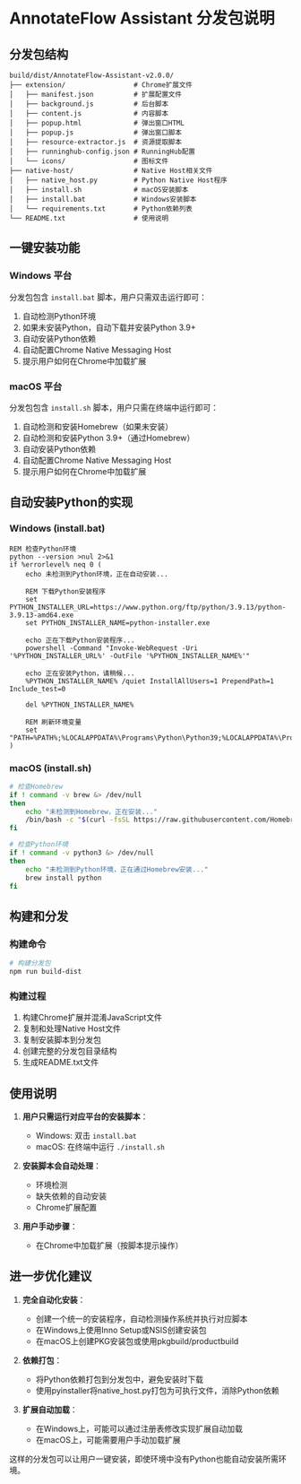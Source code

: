 # AnnotateFlow Assistant 分发包说明

## 分发包结构
```
build/dist/AnnotateFlow-Assistant-v2.0.0/
├── extension/                 # Chrome扩展文件
│   ├── manifest.json          # 扩展配置文件
│   ├── background.js          # 后台脚本
│   ├── content.js             # 内容脚本
│   ├── popup.html             # 弹出窗口HTML
│   ├── popup.js               # 弹出窗口脚本
│   ├── resource-extractor.js  # 资源提取脚本
│   ├── runninghub-config.json # RunningHub配置
│   └── icons/                 # 图标文件
├── native-host/               # Native Host相关文件
│   ├── native_host.py         # Python Native Host程序
│   ├── install.sh             # macOS安装脚本
│   ├── install.bat            # Windows安装脚本
│   └── requirements.txt       # Python依赖列表
└── README.txt                 # 使用说明
```

## 一键安装功能

### Windows 平台
分发包包含 `install.bat` 脚本，用户只需双击运行即可：
1. 自动检测Python环境
2. 如果未安装Python，自动下载并安装Python 3.9+
3. 自动安装Python依赖
4. 自动配置Chrome Native Messaging Host
5. 提示用户如何在Chrome中加载扩展

### macOS 平台
分发包包含 `install.sh` 脚本，用户只需在终端中运行即可：
1. 自动检测和安装Homebrew（如果未安装）
2. 自动检测和安装Python 3.9+（通过Homebrew）
3. 自动安装Python依赖
4. 自动配置Chrome Native Messaging Host
5. 提示用户如何在Chrome中加载扩展

## 自动安装Python的实现

### Windows (install.bat)
```batch
REM 检查Python环境
python --version >nul 2>&1
if %errorlevel% neq 0 (
    echo 未检测到Python环境，正在自动安装...

    REM 下载Python安装程序
    set PYTHON_INSTALLER_URL=https://www.python.org/ftp/python/3.9.13/python-3.9.13-amd64.exe
    set PYTHON_INSTALLER_NAME=python-installer.exe

    echo 正在下载Python安装程序...
    powershell -Command "Invoke-WebRequest -Uri '%PYTHON_INSTALLER_URL%' -OutFile '%PYTHON_INSTALLER_NAME%'"

    echo 正在安装Python，请稍候...
    %PYTHON_INSTALLER_NAME% /quiet InstallAllUsers=1 PrependPath=1 Include_test=0

    del %PYTHON_INSTALLER_NAME%

    REM 刷新环境变量
    set "PATH=%PATH%;%LOCALAPPDATA%\Programs\Python\Python39;%LOCALAPPDATA%\Programs\Python\Python39\Scripts"
)
```

### macOS (install.sh)
```bash
# 检查Homebrew
if ! command -v brew &> /dev/null
then
    echo "未检测到Homebrew，正在安装..."
    /bin/bash -c "$(curl -fsSL https://raw.githubusercontent.com/Homebrew/install/HEAD/install.sh)"
fi

# 检查Python环境
if ! command -v python3 &> /dev/null
then
    echo "未检测到Python环境，正在通过Homebrew安装..."
    brew install python
fi
```

## 构建和分发

### 构建命令
```bash
# 构建分发包
npm run build-dist
```

### 构建过程
1. 构建Chrome扩展并混淆JavaScript文件
2. 复制和处理Native Host文件
3. 复制安装脚本到分发包
4. 创建完整的分发包目录结构
5. 生成README.txt文件

## 使用说明

1. **用户只需运行对应平台的安装脚本**：
   - Windows: 双击 `install.bat`
   - macOS: 在终端中运行 `./install.sh`

2. **安装脚本会自动处理**：
   - 环境检测
   - 缺失依赖的自动安装
   - Chrome扩展配置

3. **用户手动步骤**：
   - 在Chrome中加载扩展（按脚本提示操作）

## 进一步优化建议

1. **完全自动化安装**：
   - 创建一个统一的安装程序，自动检测操作系统并执行对应脚本
   - 在Windows上使用Inno Setup或NSIS创建安装包
   - 在macOS上创建PKG安装包或使用pkgbuild/productbuild

2. **依赖打包**：
   - 将Python依赖打包到分发包中，避免安装时下载
   - 使用pyinstaller将native_host.py打包为可执行文件，消除Python依赖

3. **扩展自动加载**：
   - 在Windows上，可能可以通过注册表修改实现扩展自动加载
   - 在macOS上，可能需要用户手动加载扩展

这样的分发包可以让用户一键安装，即使环境中没有Python也能自动安装所需环境。
